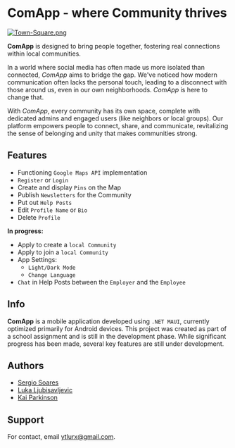 # ComApp - where Community thrives

[![Town-Square.png](https://i.postimg.cc/j5NK3Dsc/Town-Square.png)](https://postimg.cc/jwsGLdnn)


**ComApp** is designed to bring people together, fostering real connections within local communities.

In a world where social media has often made us more isolated than connected, *ComApp* aims to bridge the gap. We've noticed how modern communication often lacks the personal touch, leading to a disconnect with those around us, even in our own neighborhoods. *ComApp* is here to change that.

With *ComApp*, every community has its own space, complete with dedicated admins and engaged users (like neighbors or local groups). Our platform empowers people to connect, share, and communicate, revitalizing the sense of belonging and unity that makes communities strong.
## Features

- Functioning `Google Maps API` implementation
- `Register` or `Login`
- Create and display `Pins` on the Map
- Publish `Newsletters` for the Community
- Put out `Help Posts`
- Edit `Profile Name` or `Bio`
- Delete `Profile`

**In progress:**
- Apply to create a `local Community`
- Apply to join a `local Community`
- App Settings:
    - `Light/Dark Mode`
    - `Change Language`
- `Chat` in Help Posts between the `Employer` and the `Employee`

## Info
**ComApp** is a mobile application developed using `.NET MAUI`, currently optimized primarily for Android devices. This project was created as part of a school assignment and is still in the development phase. While significant progress has been made, several key features are still under development.
## Authors

- [Sergio Soares](https://www.github.com/Sergio-404)
- [Luka Ljubisavljevic](https://www.github.com/Lurx381)
- [Kai Parkinson](https://www.github.com/Kai1732)
## Support

For contact, email ytlurx@gmail.com.
